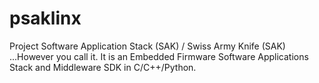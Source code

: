 # psaklinx
Project Software Application Stack (SAK) / Swiss Army Knife (SAK) ...However you call it. It is an Embedded Firmware Software Applications Stack and Middleware SDK in C/C++/Python.

